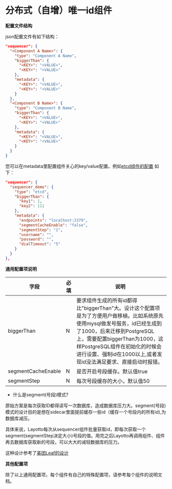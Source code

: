 # 分布式（自增）唯一id组件
**配置文件结构**

json配置文件有如下结构：
```json
"sequencer": {
  "<Component A Name>": {
    "type": "Component A Name",
    "biggerThan": {
      "<KEY>": "<VALUE>",
      "<KEY>": "<VALUE>"
    },
    "metadata": {
      "<KEY>": "<VALUE>",
      "<KEY>": "<VALUE>"
    }
  },
  "<Component B Name>": {
    "type": "Component B Name",
    "biggerThan": {
      "<KEY>": "<VALUE>",
      "<KEY>": "<VALUE>"
    },
    "metadata": {
      "<KEY>": "<VALUE>",
      "<KEY>": "<VALUE>"
    }
  }
}
```

您可以在metadata里配置组件关心的key/value配置。例如[etcd组件的配置](https://github.com/mosn/layotto/blob/main/configs/runtime_config.json) 如下：

```json
"sequencer": {
  "sequencer_demo": {
    "type": "etcd",
    "biggerThan": {
      "key1": 1,
      "key2": 111
    },
    "metadata": {
      "endpoints": "localhost:2379",
      "segmentCacheEnable": "false",
      "segmentStep": "1",
      "username": "",
      "password": "",
      "dialTimeout": "5"
    }
  }
},
```

**通用配置项说明**

| 字段 | 必填 | 说明 |
| --- | --- | --- |
| biggerThan | N | 要求组件生成的所有id都得比"biggerThan"大。设计这个配置项是为了方便用户做移植。比如系统原先使用mysql做发号服务，id已经生成到了1000，后来迁移到PostgreSQL上，需要配置biggerThan为1000，这样PostgreSQL组件在初始化的时候会进行设置、强制id在1000以上,或者发现id没法满足要求、直接启动时报错。 |
| segmentCacheEnable | N | 是否开启号段缓存。默认值true |
| segmentStep | N | 每次号段缓存的大小，默认值50 |

- 什么是segment(号段)模式?

原始方案是每次获取ID都得读写一次数据库，造成数据库压力大。segment(号段)模式的设计目的是想在sidecar里面提前缓存一些id（缓存一个号段内的所有id),为数据库减压。

具体来说，Layotto每次从sequencer组件批量获取id，即每次获取一个segment(segmentStep决定大小)号段的值。用完之后Layotto再调用组件、组件再去数据库获取新的号段，可以大大的减轻数据库的压力。

这种设计参考了[美团Leaf的设计](https://tech.meituan.com/2017/04/21/mt-leaf.html)

**其他配置项**

除了以上通用配置项，每个组件有自己的特殊配置项，请参考每个组件的说明文档。